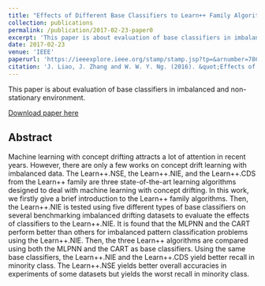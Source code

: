 ```yaml
---
title: "Effects of Different Base Classifiers to Learn++ Family Algorithms for Concept Drifting and Imbalanced Pattern Classification Problems"
collection: publications
permalink: /publication/2017-02-23-paper0
excerpt: 'This paper is about evaluation of base classifiers in imbalanced and non-stationary environment.'
date: 2017-02-23
venue: 'IEEE'
paperurl: 'https://ieeexplore.ieee.org/stamp/stamp.jsp?tp=&arnumber=7860884'
citation: 'J. Liao, J. Zhang and W. W. Y. Ng. (2016). &quot;Effects of Different Base Classifiers to Learn++ Family Algorithms for Concept Drifting and Imbalanced Pattern Classification Problems.&quot; <i>2016 International Conference on Machine Learning and Cybernetics (ICMLC)</i>. pp.99-104.'
---
```

This paper is about evaluation of base classifiers in imbalanced and non-stationary environment.

[Download paper here](https://ieeexplore.ieee.org/document/7860884)

## Abstract
Machine learning with concept drifting attracts a lot of attention in recent years. However, there are only a few works on concept drift learning with imbalanced data. The Learn++.NSE, the Learn++.NIE, and the Learn++.CDS from the Learn++ family are three state-of-the-art learning algorithms designed to deal with machine learning with concept drifting. In this work, we firstly give a brief introduction to the Learn++ family algorithms. Then, the Learn++.NIE is tested using five different types of base classifiers on several benchmarking imbalanced drifting datasets to evaluate the effects of classifiers to the Learn++.NIE. It is found that the MLPNN and the CART perform better than others for imbalanced pattern classification problems using the Learn++.NIE. Then, the three Learn++ algorithms are compared using both the MLPNN and the CART as base classifiers. Using the same base classifiers, the Learn++.NIE and the Learn++.CDS yield better recall in minority class. The Learn++.NSE yields better overall accuracies in experiments of some datasets but yields the worst recall in minority class.
